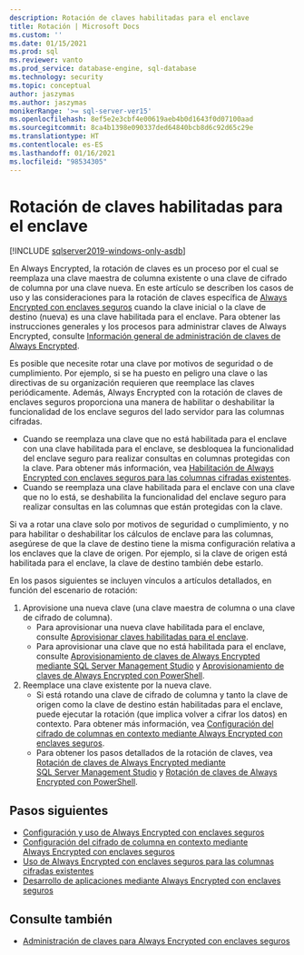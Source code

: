 ```yaml
---
description: Rotación de claves habilitadas para el enclave
title: Rotación | Microsoft Docs
ms.custom: ''
ms.date: 01/15/2021
ms.prod: sql
ms.reviewer: vanto
ms.prod_service: database-engine, sql-database
ms.technology: security
ms.topic: conceptual
author: jaszymas
ms.author: jaszymas
monikerRange: '>= sql-server-ver15'
ms.openlocfilehash: 8ef5e2e3cbf4e00619aeb4b0d1643f0d07100aad
ms.sourcegitcommit: 8ca4b1398e090337ded64840bcb8d6c92d65c29e
ms.translationtype: HT
ms.contentlocale: es-ES
ms.lasthandoff: 01/16/2021
ms.locfileid: "98534305"
---
```

# <a name="rotate-enclave-enabled-keys"></a>Rotación de claves habilitadas para el enclave

[!INCLUDE [sqlserver2019-windows-only-asdb](../../../includes/applies-to-version/sqlserver2019-windows-only-asdb.md)]

En Always Encrypted, la rotación de claves es un proceso por el cual se reemplaza una clave maestra de columna existente o una clave de cifrado de columna por una clave nueva. En este artículo se describen los casos de uso y las consideraciones para la rotación de claves específica de [Always Encrypted con enclaves seguros](always-encrypted-enclaves.md) cuando la clave inicial o la clave de destino (nueva) es una clave habilitada para el enclave. Para obtener las instrucciones generales y los procesos para administrar claves de Always Encrypted, consulte [Información general de administración de claves de Always Encrypted](overview-of-key-management-for-always-encrypted.md). 

Es posible que necesite rotar una clave por motivos de seguridad o de cumplimiento. Por ejemplo, si se ha puesto en peligro una clave o las directivas de su organización requieren que reemplace las claves periódicamente. Además, Always Encrypted con la rotación de claves de enclaves seguros proporciona una manera de habilitar o deshabilitar la funcionalidad de los enclave seguros del lado servidor para las columnas cifradas.

- Cuando se reemplaza una clave que no está habilitada para el enclave con una clave habilitada para el enclave, se desbloquea la funcionalidad del enclave seguro para realizar consultas en columnas protegidas con la clave. Para obtener más información, vea [Habilitación de Always Encrypted con enclaves seguros para las columnas cifradas existentes](always-encrypted-enclaves-enable-for-encrypted-columns.md).
- Cuando se reemplaza una clave habilitada para el enclave con una clave que no lo está, se deshabilita la funcionalidad del enclave seguro para realizar consultas en las columnas que están protegidas con la clave.

Si va a rotar una clave solo por motivos de seguridad o cumplimiento, y no para habilitar o deshabilitar los cálculos de enclave para las columnas, asegúrese de que la clave de destino tiene la misma configuración relativa a los enclaves que la clave de origen. Por ejemplo, si la clave de origen está habilitada para el enclave, la clave de destino también debe estarlo.

En los pasos siguientes se incluyen vínculos a artículos detallados, en función del escenario de rotación:

1. Aprovisione una nueva clave (una clave maestra de columna o una clave de cifrado de columna).
    - Para aprovisionar una nueva clave habilitada para el enclave, consulte [Aprovisionar claves habilitadas para el enclave](always-encrypted-enclaves-provision-keys.md).
    - Para aprovisionar una clave que no está habilitada para el enclave, consulte [Aprovisionamiento de claves de Always Encrypted mediante SQL Server Management Studio](configure-always-encrypted-keys-using-ssms.md) y [Aprovisionamiento de claves de Always Encrypted con PowerShell](configure-always-encrypted-keys-using-powershell.md).
2. Reemplace una clave existente por la nueva clave.
    - Si está rotando una clave de cifrado de columna y tanto la clave de origen como la clave de destino están habilitadas para el enclave, puede ejecutar la rotación (que implica volver a cifrar los datos) en contexto. Para obtener más información, vea [Configuración del cifrado de columnas en contexto mediante Always Encrypted con enclaves seguros](always-encrypted-enclaves-configure-encryption.md).
    - Para obtener los pasos detallados de la rotación de claves, vea [Rotación de claves de Always Encrypted mediante SQL Server Management Studio](rotate-always-encrypted-keys-using-ssms.md) y [Rotación de claves de Always Encrypted con PowerShell](rotate-always-encrypted-keys-using-powershell.md).

## <a name="next-steps"></a>Pasos siguientes

- [Configuración y uso de Always Encrypted con enclaves seguros](always-encrypted-enclaves-query-columns.md)
- [Configuración del cifrado de columna en contexto mediante Always Encrypted con enclaves seguros](always-encrypted-enclaves-configure-encryption.md)
- [Uso de Always Encrypted con enclaves seguros para las columnas cifradas existentes](always-encrypted-enclaves-enable-for-encrypted-columns.md)
- [Desarrollo de aplicaciones mediante Always Encrypted con enclaves seguros](always-encrypted-enclaves-client-development.md)  

## <a name="see-also"></a>Consulte también  
- [Administración de claves para Always Encrypted con enclaves seguros](always-encrypted-enclaves-manage-keys.md)